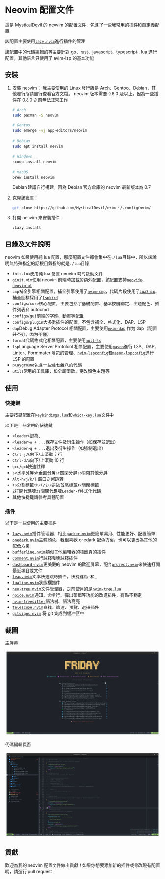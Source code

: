 # Neovim 配置文件

這是 MysticalDevil 的 neovim 的配置文件，包含了一些我常用的插件和自定義配置

該配置主要使用[`lazy.nvim`](https://github.com/folke/lazy.nvim)進行插件的管理

該配置中的代碼編輯的等主要針對 go、rust、javascript、typescript、lua 進行配置，其他語言只使用了 nvim-lsp 的基本功能

## 安裝

1.  安裝 neovim：
    我主要使用的 Linux 發行版是 Arch、Gentoo、Debian，其他發行版請自行查看官方文檔。 neovim 版本需要 0.8.0 及以上，因為一些插件在 0.8.0 之前無法正常工作

    ```bash
    # Arch
    sudo pacman -S neovim

    # Gentoo
    sudo emerge -vj app-editors/neovim

    # Debian
    sudo apt install neovim

    # Windows
    scoop install neovim

    # macOS
    brew install neovim
    ```

    Debian 建議自行構建，因為 Debian 官方倉庫的 neovim 最新版本為 0.7

2.  克隆該倉庫：

    ```bash
    git clone https://github.com/MysticalDevil/nvim ~/.config/nvim/
    ```

3.  打開 neovim 來安裝插件

    ```bash
    :Lazy install
    ```

## 目錄及文件說明

neovim 如果使用純 lua 配置，那麼配置文件都會集中在`./lua`目錄中，所以該說明無特殊指定的話根目錄指的就是`./lua`目錄

-   `init.lua`使用純 lua 配置 neovim 時的啟動文件
-   `ginit.vim`使用 neovim 前端時加載的額外配置，該配置支持[`neovide`](https://github.com/neovide/neovide)、[`neovim-qt`](https://github.com/equalsraf/neovim-qt)
-   `cmp`補全引擎相關配置，補全引擎使用了[`nvim-cmp`](https://github.com/hrsh7th/nvim-cmp)，代碼片段使用了[`LuaSnip`](https://github.com/L3MON4D3/LuaSnip)、補全圖標採用了[`lspkind`](https://github.com/onsails/lspkind.nvim)
-   `configs/core`核心配置，主要包括了基礎配置、基本按鍵綁定、主題配色、插件列表和 autocmd
-   `configs/gui`前端的字體、動畫等配置
-   `configs/plugin`大多數插件的配置，不包含補全、格式化、DAP、LSP
-   `dap`Debug Adapter Protocol 相關配置，主要使用[`nvim-dap`](https://github.com/mfussenegger/nvim-dap) 作为 dap（配置并不好，因为不懂）
-   `format`代碼格式化相關配置，主要使用[`null-ls`](https://github.com/jose-elias-alvarez/null-ls.nvim)
-   `lsp`Language Server Protolcol 相關配置，主要使用[`mason`](https://github.com/williamboman/mason.nvim)進行 LSP、DAP、Linter、Formmater 等包的管理、[`nvim-lspconfig`](https://github.com/neovim/nvim-lspconfig)和[`mason-lspconfig`](https://github.com/williamboman/mason-lspconfig.nvim)進行 LSP 的配置
-   `playground`包含一些雜七雜八的代碼
-   `utils`常用的工具庫，如全局函數、更改顏色主題等

## 使用

### 快捷鍵

主要按鍵配置在[`keybindings.lua`](./lua/configs/core/keybindings.lua)和[`which-key.lua`](./lua/configs/plugin/whick-key.lua)文件中

以下是一些常用的快捷鍵

-   `<leader>`鍵為`,`
-   `<leader>w + ...`保存文件及衍生操作（如保存並退出）
-   `<leader>q + ...`退出及衍生操作（如強制退出）
-   `Ctrl-j/k`向下/上滾動 5 行
-   `Ctrl-d/u`向下/上滾動 10 行
-   `gcc/gcb`快速註釋
-   `sv`水平分屏`sh`垂直分屏`sc`關閉分屏`so`關閉其他分屏
-   `Alt-h/j/k/l` 窗口之间跳转
-   `ts`分割標籤`th/l/j/k`前後首尾標籤`tc`關閉標籤
-   `Z`打開代碼塊`zz`關閉代碼塊`Leader-f`格式化代碼
-   其他快捷鍵請參考具體配置

### 插件

以下是一些使用的主要插件

-   [`lazy.nvim`](https://github.com/folke/lazy.nvim)插件管理器，相比[`packer.nvim`](https://github.com/wbthomason/packer.nvim)更簡單易用、性能更好、配置簡單
-   [`onedark.nvim`](https://github.com/navarasu/onedark.nvim)主體顏色，我很喜歡 onedark 配色方案，也可以更改為其他的配色方案
-   [`bufferline.nvim`](https://github.com/akinsho/bufferline.nvim)類似其他編輯器的標籤頁的插件
-   [`Comment.nvim`](`https://github.com/numToStr/Comment.nvim`)行註釋和塊註釋插件
-   [`dashboard-nvim`](https://github.com/glepnir/dashboard-nvim)更美觀的 neovim 的歡迎屏幕，配合[`project.nvim`](https://github.com/ahmedkhalf/project.nvim)來快速打開最近項目或文件
-   [`leap.nvim`](https://github.com/ggandor/leap.nvim)文本快速跳轉插件，快捷鍵為`-`和`_`
-   [`lualine.nvim`](https://github.com/nvim-lualine/lualine.nvim)狀態欄插件
-   [`neo-tree.nvim`](https://github.com/nvim-neo-tree/neo-tree.nvim)文件管理器，之前使用的是[`nvim-tree.lua`](https://github.com/nvim-tree/nvim-tree.lua)
-   [`noice.nvim`](https://github.com/folke/noice.nvim)通知、命令行、彈出菜單等功能的改進插件，有點不穩定
-   [`nvim-treesitter`](https://github.com/nvim-treesitter/nvim-treesitter)語法樹、語法高亮
-   [`telescope.nvim`](https://github.com/nvim-telescope/telescope.nvim)查找、篩選、預覽、選擇插件
-   [`gitsigns.nvim`](https://github.com/lewis6991/gitsigns.nvim) 将 git 集成到缓冲区中

## 截圖

主屏幕

![image-20230310210526742](./assets/image-20230310210526742.png)

代碼編輯頁面

![image-20230310210623206](./assets/image-20230310210623206.png)

## 貢獻

歡迎為我的 neovim 配置文件做出貢獻！如果你想要添加新的插件或修改現有配置嗎，請進行 pull request
